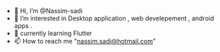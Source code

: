- 👋 Hi, I’m @Nassim-sadi
- 👀 I’m interested in Desktop application , web develepement , android apps .
- 🌱  currently learning Flutter 
- 📫 How to reach me "nassim.sadi@hotmail.com"

<!---
Nassim-sadi/Nassim-sadi is a ✨ special ✨ repository because its `README.md` (this file) appears on your GitHub profile.
You can click the Preview link to take a look at your changes.
--->
